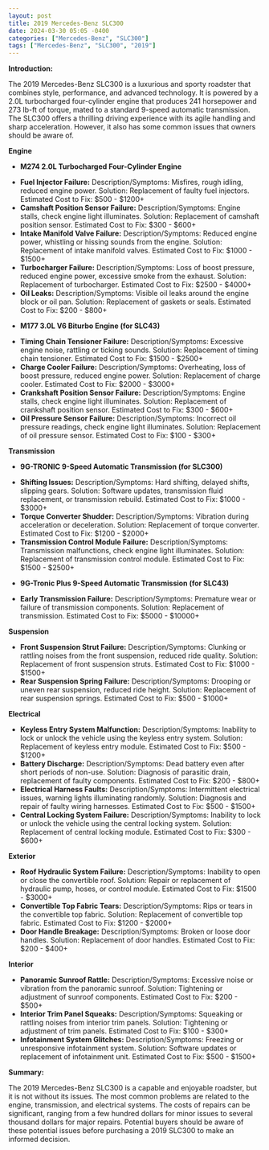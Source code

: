 ```yaml
---
layout: post
title: 2019 Mercedes-Benz SLC300
date: 2024-03-30 05:05 -0400
categories: ["Mercedes-Benz", "SLC300"]
tags: ["Mercedes-Benz", "SLC300", "2019"]
---
```

**Introduction:**

The 2019 Mercedes-Benz SLC300 is a luxurious and sporty roadster that combines style, performance, and advanced technology. It is powered by a 2.0L turbocharged four-cylinder engine that produces 241 horsepower and 273 lb-ft of torque, mated to a standard 9-speed automatic transmission. The SLC300 offers a thrilling driving experience with its agile handling and sharp acceleration. However, it also has some common issues that owners should be aware of.

**Engine**

* **M274 2.0L Turbocharged Four-Cylinder Engine**
 - **Fuel Injector Failure:** Description/Symptoms: Misfires, rough idling, reduced engine power. Solution: Replacement of faulty fuel injectors. Estimated Cost to Fix: $500 - $1200+
 - **Camshaft Position Sensor Failure:** Description/Symptoms: Engine stalls, check engine light illuminates. Solution: Replacement of camshaft position sensor. Estimated Cost to Fix: $300 - $600+
 - **Intake Manifold Valve Failure:** Description/Symptoms: Reduced engine power, whistling or hissing sounds from the engine. Solution: Replacement of intake manifold valves. Estimated Cost to Fix: $1000 - $1500+
 - **Turbocharger Failure:** Description/Symptoms: Loss of boost pressure, reduced engine power, excessive smoke from the exhaust. Solution: Replacement of turbocharger. Estimated Cost to Fix: $2500 - $4000+
 - **Oil Leaks:** Description/Symptoms: Visible oil leaks around the engine block or oil pan. Solution: Replacement of gaskets or seals. Estimated Cost to Fix: $200 - $800+
* **M177 3.0L V6 Biturbo Engine (for SLC43)**
 - **Timing Chain Tensioner Failure:** Description/Symptoms: Excessive engine noise, rattling or ticking sounds. Solution: Replacement of timing chain tensioner. Estimated Cost to Fix: $1500 - $2500+
 - **Charge Cooler Failure:** Description/Symptoms: Overheating, loss of boost pressure, reduced engine power. Solution: Replacement of charge cooler. Estimated Cost to Fix: $2000 - $3000+
 - **Crankshaft Position Sensor Failure:** Description/Symptoms: Engine stalls, check engine light illuminates. Solution: Replacement of crankshaft position sensor. Estimated Cost to Fix: $300 - $600+
 - **Oil Pressure Sensor Failure:** Description/Symptoms: Incorrect oil pressure readings, check engine light illuminates. Solution: Replacement of oil pressure sensor. Estimated Cost to Fix: $100 - $300+

**Transmission**

* **9G-TRONIC 9-Speed Automatic Transmission (for SLC300)**
 - **Shifting Issues:** Description/Symptoms: Hard shifting, delayed shifts, slipping gears. Solution: Software updates, transmission fluid replacement, or transmission rebuild. Estimated Cost to Fix: $1000 - $3000+
 - **Torque Converter Shudder:** Description/Symptoms: Vibration during acceleration or deceleration. Solution: Replacement of torque converter. Estimated Cost to Fix: $1200 - $2000+
 - **Transmission Control Module Failure:** Description/Symptoms: Transmission malfunctions, check engine light illuminates. Solution: Replacement of transmission control module. Estimated Cost to Fix: $1500 - $2500+
* **9G-Tronic Plus 9-Speed Automatic Transmission (for SLC43)**
 - **Early Transmission Failure:** Description/Symptoms: Premature wear or failure of transmission components. Solution: Replacement of transmission. Estimated Cost to Fix: $5000 - $10000+

**Suspension**

 - **Front Suspension Strut Failure:** Description/Symptoms: Clunking or rattling noises from the front suspension, reduced ride quality. Solution: Replacement of front suspension struts. Estimated Cost to Fix: $1000 - $1500+
 - **Rear Suspension Spring Failure:** Description/Symptoms: Drooping or uneven rear suspension, reduced ride height. Solution: Replacement of rear suspension springs. Estimated Cost to Fix: $500 - $1000+

**Electrical**

 - **Keyless Entry System Malfunction:** Description/Symptoms: Inability to lock or unlock the vehicle using the keyless entry system. Solution: Replacement of keyless entry module. Estimated Cost to Fix: $500 - $1200+
 - **Battery Discharge:** Description/Symptoms: Dead battery even after short periods of non-use. Solution: Diagnosis of parasitic drain, replacement of faulty components. Estimated Cost to Fix: $200 - $800+
 - **Electrical Harness Faults:** Description/Symptoms: Intermittent electrical issues, warning lights illuminating randomly. Solution: Diagnosis and repair of faulty wiring harnesses. Estimated Cost to Fix: $500 - $1500+
 - **Central Locking System Failure:** Description/Symptoms: Inability to lock or unlock the vehicle using the central locking system. Solution: Replacement of central locking module. Estimated Cost to Fix: $300 - $600+

**Exterior**

 - **Roof Hydraulic System Failure:** Description/Symptoms: Inability to open or close the convertible roof. Solution: Repair or replacement of hydraulic pump, hoses, or control module. Estimated Cost to Fix: $1500 - $3000+
 - **Convertible Top Fabric Tears:** Description/Symptoms: Rips or tears in the convertible top fabric. Solution: Replacement of convertible top fabric. Estimated Cost to Fix: $1200 - $2000+
 - **Door Handle Breakage:** Description/Symptoms: Broken or loose door handles. Solution: Replacement of door handles. Estimated Cost to Fix: $200 - $400+

**Interior**

 - **Panoramic Sunroof Rattle:** Description/Symptoms: Excessive noise or vibration from the panoramic sunroof. Solution: Tightening or adjustment of sunroof components. Estimated Cost to Fix: $200 - $500+
 - **Interior Trim Panel Squeaks:** Description/Symptoms: Squeaking or rattling noises from interior trim panels. Solution: Tightening or adjustment of trim panels. Estimated Cost to Fix: $100 - $300+
 - **Infotainment System Glitches:** Description/Symptoms: Freezing or unresponsive infotainment system. Solution: Software updates or replacement of infotainment unit. Estimated Cost to Fix: $500 - $1500+

**Summary:**

The 2019 Mercedes-Benz SLC300 is a capable and enjoyable roadster, but it is not without its issues. The most common problems are related to the engine, transmission, and electrical systems. The costs of repairs can be significant, ranging from a few hundred dollars for minor issues to several thousand dollars for major repairs. Potential buyers should be aware of these potential issues before purchasing a 2019 SLC300 to make an informed decision.
